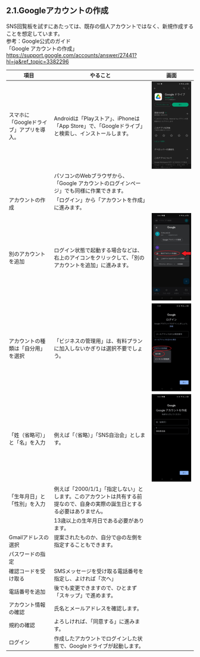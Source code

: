 ## 2.1.Googleアカウントの作成
SNS回覧板を試すにあたっては、既存の個人アカウントではなく、新規作成することを想定しています。  
参考：Google公式のガイド  
「Google アカウントの作成」  
https://support.google.com/accounts/answer/27441?hl=ja&ref_topic=3382296

|項目|やること|画面|
|---|---|---|
|スマホに「Googleドライブ」アプリを導入。|Androidは「Playストア」、iPhoneは「App Store」で、「Googleドライブ」と検索し、インストールします。|<img src="images/2_1_images/2_1_01.jpg" alt="image">|
||パソコンのWebブラウザから、「Google アカウントのログインページ」でも同様に作業できます。||
|アカウントの作成|「ログイン」から「アカウントを作成」に進みます。||
|別のアカウントを追加|ログイン状態で起動する場合などは、右上のアイコンをクリックして、「別のアカウントを追加」に進みます。|<img src="images/2_1_images/2_1_04.jpg" alt="image">|
|アカウントの種類は「自分用」を選択|「ビジネスの管理用」は、有料プランに加入しないかぎりは選択不要でしょう。|<img src="images/2_1_images/2_1_05.jpg" alt="image">|
|「姓（省略可）」と「名」を入力|例えば「（省略）」「SNS自治会」とします。|<img src="images/2_1_images/2_1_06.jpg" alt="image">|
|「生年月日」と「性別」を入力|例えば「2000/1/1」「指定しない」とします。このアカウントは共有する前提なので、自身の実際の誕生日とするる必要はありません。||
||13歳以上の生年月日である必要があります。||
|Gmailアドレスの選択|提案されたものか、自分で@の左側を指定することもできます。||
|パスワードの指定|||
|確認コードを受け取る|SMSメッセージを受け取る電話番号を指定し、よければ「次へ」||
|電話番号を追加|後でも変更できますので、ひとまず「スキップ」で進めます。||
|アカウント情報の確認|氏名とメールアドレスを確認します。||
|規約の確認|よろしければ、「同意する」に進みます。||
|ログイン|作成したアカウントでログインした状態で、Googleドライブが起動します。||
